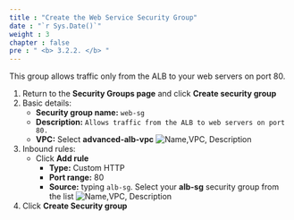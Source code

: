 ```yaml
---
title : "Create the Web Service Security Group"
date : "`r Sys.Date()`"
weight : 3
chapter : false
pre : " <b> 3.2.2. </b> "
---
```

This group allows traffic only from the ALB to your web servers on port 80.
1. Return to the **Security Groups page** and click **Create security group**
2. Basic details:
     - **Security group name:** `web-sg  `
     - **Description:** `Allows traffic from the ALB to web servers on port 80.`
     - **VPC:** Select **advanced-alb-vpc**
![Name,VPC, Description](/images/3-VPCSetup/3.2-CreateSecurityGroup/3.2.2-WebServiceSG/01-BasicConfig.png)
1. Inbound rules:
   - Click **Add rule** 
     - **Type:** Custom HTTP
     - **Port range:** 80
     - **Source:** typing `alb-sg`. Select your **alb-sg** security group from the list
![Name,VPC, Description](/images/3-VPCSetup/3.2-CreateSecurityGroup/3.2.2-WebServiceSG/02-InboundRule.png)
1. Click **Create Security group**
